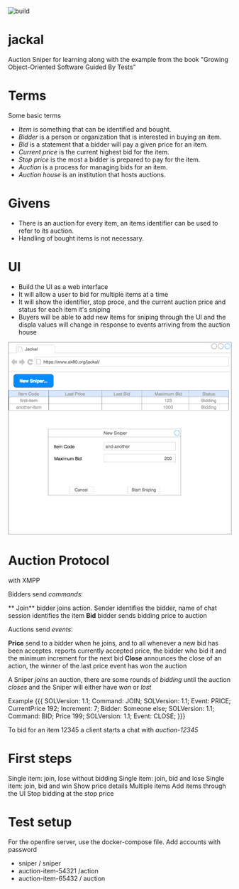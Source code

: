 ![build](https://travis-ci.org/ak80/jackal.svg?branch=master)

# jackal
Auction Sniper for learning along with the example from the book "Growing Object-Oriented Software Guided By Tests"

# Terms

Some basic terms

* _Item_ is something that can be identified and bought.
* _Bidder_ is a person or organization that is interested in buying an item.
* _Bid_ is a statement that a bidder will pay a given price for an item.
* _Current price_ is the current highest bid for the item.
* _Stop price_ is the most a bidder is prepared to pay for the item.
* _Auction_ is a process for managing bids for an item.
* _Auction house_ is an institution that hosts auctions.

# Givens

* There is an auction for every item, an items identifier can be used to refer to its auction.
* Handling of bought items is not necessary.

# UI

* Build the UI as a web interface
* It will allow a user to bid for multiple items at a time
* It will show the identifier, stop proce, and the current auction price and status for each item it's sniping
* Buyers will be able to add new items for sniping through the UI and the displa values will change in response to events arriving from the auction house

![Diagram](site/images/Jackal-UI.png)

# Auction Protocol

with XMPP

Bidders send _commands_:

** Join** bidder joins action. Sender identifies the bidder, name of chat session identifies the item
**Bid** bidder sends bidding price to auction

Auctions send _events_:

**Price** send to a bidder when he joins, and to all whenever a new bid has been acceptes. reports currently accepted price, the bidder who bid it and the minimum increment for the next bid
**Close** announces the close of an action, the winner of the last price event has won the auction

A Sniper _joins_ an auction, there are some rounds of _bidding_ until the auction _closes_ and the Sniper will either have _won_ or _lost_

Example 
{{{
SOLVersion: 1.1; Command: JOIN;
SOLVersion: 1.1; Event: PRICE; CurrentPrice 192; Increment: 7; Bidder: Someone else;
SOLVersion: 1.1; Command: BID; Price 199;
SOLVersion: 1.1; Event: CLOSE;
}}}

To bid for an item 12345 a client starts a chat with _auction-12345_

# First steps

Single item: join, lose without bidding
Single item: join, bid and lose
Single item: join, bid and win
Show price details
Multiple items
Add items through the UI
Stop bidding at the stop price

# Test setup
 
 For the openfire server, use the docker-compose file. Add accounts with password
  * sniper / sniper
  * auction-item-54321 /action
  * auction-item-65432 / auction